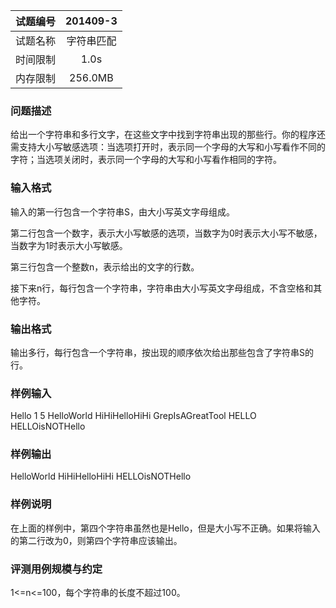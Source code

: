| 试题编号  | 201409-3 |
| :---: | :---:    |
| 试题名称  | 字符串匹配    |
| 时间限制  | 1.0s     |
| 内存限制  | 256.0MB  |


### 问题描述

给出一个字符串和多行文字，在这些文字中找到字符串出现的那些行。你的程序还需支持大小写敏感选项：当选项打开时，表示同一个字母的大写和小写看作不同的字符；当选项关闭时，表示同一个字母的大写和小写看作相同的字符。

### 输入格式

输入的第一行包含一个字符串S，由大小写英文字母组成。

第二行包含一个数字，表示大小写敏感的选项，当数字为0时表示大小写不敏感，当数字为1时表示大小写敏感。

第三行包含一个整数n，表示给出的文字的行数。

接下来n行，每行包含一个字符串，字符串由大小写英文字母组成，不含空格和其他字符。

### 输出格式

输出多行，每行包含一个字符串，按出现的顺序依次给出那些包含了字符串S的行。

### 样例输入
Hello
1
5
HelloWorld
HiHiHelloHiHi
GrepIsAGreatTool
HELLO
HELLOisNOTHello

### 样例输出
HelloWorld
HiHiHelloHiHi
HELLOisNOTHello

### 样例说明

在上面的样例中，第四个字符串虽然也是Hello，但是大小写不正确。如果将输入的第二行改为0，则第四个字符串应该输出。

### 评测用例规模与约定

1<=n<=100，每个字符串的长度不超过100。